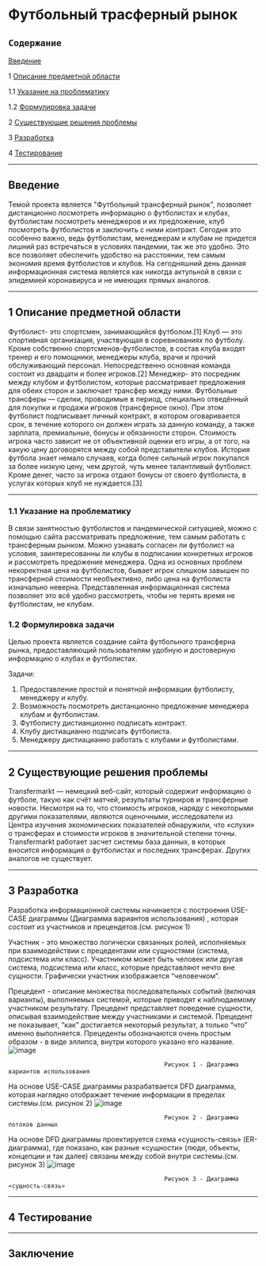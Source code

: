 # Футбольный трасферный рынок
## `Содержание`
[Введение](#введение)

1 [Описание предметной области](#по)

1.1 [Указание на проблематику](#проблематика) 

1.2 [Формулировка задачи](#формулировка_задачи)

2  [Существующие решения проблемы](#решения_проблемы)

3 [Разработка](#разработка)

4 [Тестирование](#тестирование)

***
## Введение <a name ="введение"></a>
Темой проекта является "Футбольный трансферный рынок", позволяет дистанционно посмотреть информацию о футболистах и клубах, футболистам посмотреть менеджеров и их предложение, клуб посмотреть футболистов и заключить с ними контракт. Сегодня это особенно важно, ведь футболистам, менеджерам и клубам не придется лишний раз встречаться в условиях пандемии, так же это удобно. Это все позволяет обеспечить удобство на расстоянии, тем самым экономия время футболистов и клубов. На сегодняшний день данная информационная система является как никогда актульной в связи с эпидемией коронавируса и не имеющих прямых аналогов.
***
## 1 Описание предметной области <a name ="по"></a>
Футболист- это спортсмен, занимающийся футболом.[1]
Клуб — это спортивная организация, участвующая в соревнованиях по футболу. Кроме собственно спортсменов-футболистов, в состав клуба входят тренер и его помощники, менеджеры клуба, врачи и прочий обслуживающий персонал. Непосредственно основная команда состоит из двадцати и более игроков.[2]
Менеджер- это посредник между клубом и футболистом, которые рассматривает предложения для обеих сторон и заключает трансфер между ними.
Футбольные трансферы — сделки, проводимые в период, специально отведённый для покупки и продажи игроков (трансферное окно). При этом футболист подписывает личный контракт, в котором оговаривается срок, в течение которого он должен играть за данную команду, а также зарплата, премиальные, бонусы и обязанности сторон. Стоимость игрока часто зависит не от объективной оценки его игры, а от того, на какую цену договорятся между собой представители клубов. История футбола знает немало случаев, когда более сильный игрок покупался за более низкую цену, чем другой, чуть менее талантливый футболист. Кроме денег, часто за игрока отдают бонусы от своего футболиста, в услугах которых клуб не нуждается.[3]
***
  ### 1.1 Указание на проблематику <a name ="проблематика"></a>
  В связи занятностью футболистов и пандемической ситуацией, можно с помощью сайта рассматривать предложение, тем самым работать с трансферным рынком. Можно узнавать согласен ли футболист на условия, заинтересованны ли клубы в подписании конкретных игроков и рассмотреть предожение менеджера. Одна из основных проблем некоректная цена на футболистов, бывает игрок слишком завышен по трансферной стоимости необъективно, либо цена на футболиста изначально неверна. Представленная информационная система позволяет это всё удобно рассмотреть, чтобы не терять время не футболистам, не клубам.
  ### 1.2 Формулировка задачи <a name ="формулировка_задачи"></a>
  Целью проекта является создание сайта футбольного трансферна рынка, предоставляющий пользователям удобную и достоверную информацию о клубах и футболистах.
  
  Задачи:
  1. Предоставление простой и понятной информации футболисту, менеджеру и клубу.
  2. Возможность посмотреть дистанционно предложение менеджера клубам и футболистам.
  3. Футболисту дистианционно подписать контракт.
  4. Клубу дистиацианно подписать футболиста.
  5. Менеджеру дистиацианно работать с клубами и футболистами.
***
## 2 Существующие решения проблемы <a name ="решения_проблемы"></a>
Transfermarkt — немецкий веб-сайт, который содержит информацию о футболе, такую как счёт матчей, результаты турниров и трансферные новости. Несмотря на то, что стоимость игроков, наряду с некоторыми другими показателями, являются оценочными, исследователи из Центра изучения экономических показателей обнаружили, что «слухи» о трансферах и стоимости игроков в значительной степени точны.
Transfermarkt работает засчет системы база данных, в которых вносится информация о футболистах и последних трансферах.
Других аналогов не существует.
***
## 3 Разработка <a name ="разработка"></a>
Разработка информационной системы начинается с построения USE-CASE диаграммы (Диаграмма вариантов использования) , которая состоит из участников и прецендетов.(см. рисунок 1)

Участник - это множество логически связанных ролей, исполняемых при взаимодействии с прецедентами или сущностями (система, подсистема или класс). Участником может быть человек или другая система, подсистема или класс, которые представляют нечто вне сущности. Графически участник изображается “человечком”.

Прецедент - описание множества последовательных событий (включая варианты), выполняемых системой, которые приводят к наблюдаемому участником результату. Прецедент представляет поведение сущности, описывая взаимодействие между участниками и системой. Прецедент не показывает, “как” достигается некоторый результат, а только “что” именно выполняется. Прецеденты обозначаются очень простым образом - в виде эллипса, внутри которого указано его название.
![image](https://user-images.githubusercontent.com/85898336/146952795-0ee910f8-d36d-449f-9b47-073025f3c675.png)

                                                Рисунок 1 - Диаграмма вариантов использования

На основе USE-CASE диаграммы разрабатвается DFD диаграмма, которая наглядно отображает течение информации в пределах системы.(см. рисунок 2)
![image](https://user-images.githubusercontent.com/85898336/146951679-989f55e8-0073-46b4-8d72-9b9c68e94adf.png)

                                                Рисунок 2 - Диаграмма потоков данных

На основе DFD диаграммы проектируется схема «сущность-связь» (ER-диаграмма), где показано, как разные «сущности» (люди, объекты, концепции и так далее) связаны между собой внутри системы.(см. рисунок 3)
![image](https://user-images.githubusercontent.com/85898336/146952001-ee0da253-9c94-4532-abb0-f0a3cae2bfa2.png)

                                                Рисунок 3 - Диаграмма «сущность-связь»
***
## 4 Тестирование <a name ="тестирование"></a>
***
## Заключение
